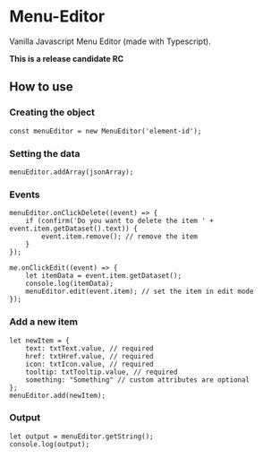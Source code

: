 # Menu-Editor
Vanilla Javascript Menu Editor (made with Typescript). 

**This is a release candidate RC**

## How to use

### Creating the object
```
const menuEditor = new MenuEditor('element-id');
```
### Setting the data
```
menuEditor.addArray(jsonArray);
```
### Events
```
menuEditor.onClickDelete((event) => {
	if (confirm('Do you want to delete the item ' + event.item.getDataset().text)) {
		event.item.remove(); // remove the item
	}
});

me.onClickEdit((event) => {
	let itemData = event.item.getDataset();
	console.log(itemData);
	menuEditor.edit(event.item); // set the item in edit mode
});
```
### Add a new item
```
let newItem = {
    text: txtText.value, // required
    href: txtHref.value, // required
    icon: txtIcon.value, // required
    tooltip: txtTooltip.value, // required
    something: "Something" // custom attributes are optional
};
menuEditor.add(newItem);
```
### Output
```
let output = menuEditor.getString();
console.log(output);
```